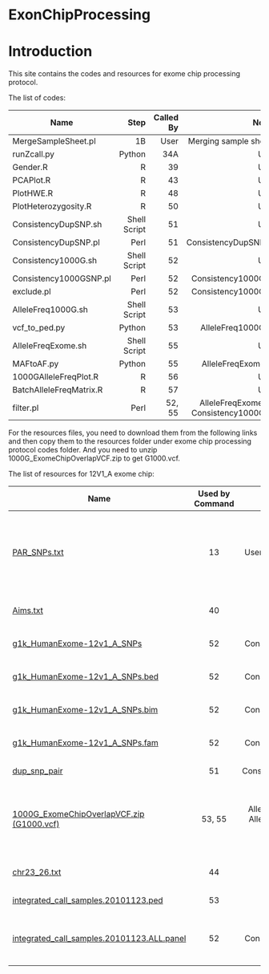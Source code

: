 ExonChipProcessing
==================

# Introduction #

This site contains the codes and resources for exome chip processing protocol.

The list of codes:

 Name        |  Step  | Called By  | Notes  
 ------------- | -----:|------:|-------:
 MergeSampleSheet.pl       | 1B |User|Merging sample sheets
runZcall.py      | Python | 34A |User|Run zCall
 Gender.R      | R      |   39 |User|Checking for sex mismatch
 PCAPlot.R | R      |    43 |User|Draw scatter plot of principle Components
 PlotHWE.R | R      |    48 |User|Plot histograms of HWE test
 PlotHeterozygosity.R | R      |    50 |User|Compute heterozygosity and plot histograms of heterozygosity and inbreeding coefficient
ConsistencyDupSNP.sh	|Shell Script	|51	|User	|Prepare data for checking consistency of duplicated SNPs
ConsistencyDupSNP.pl	|Perl	|51	|ConsistencyDupSNP.sh	|Checking genotyping consistency of duplciated SNPs, called by ConsistencyDupSNP.sh
Consistency1000G.sh|	Shell Script|	52|	User	|Prepare data for checking consistency with 1000G
Consistency1000GSNP.pl|	Perl	|52	|Consistency1000G.sh	|Checking genotyping consistency with 1000G, called by Consistency1000G.sh 
exclude.pl	|Perl	|52	|Consistency1000G.sh	|Exclude bad SNPs
AlleleFreq1000G.sh	|Shell Script	|53	|User	|Compute allele frequency of 1000G
vcf_to_ped.py	|Python	|53	|AlleleFreq1000G.sh	|Convert VCF to ped
AlleleFreqExome.sh	|Shell Script	|55	|User	|Compute allale frequency of exome chip
MAFtoAF.py	|Python	|55	|AlleleFreqExome.sh	|Change MAF to allele frequency
1000GAlleleFreqPlot.R	|R	|56	|User	|Plot allele frequency scatter plot between 1000G and exome chip
BatchAlleleFreqMatrix.R	|R	|57	|User	|Plot correlation matrix between batches
filter.pl	|Perl	|52, 55	|AlleleFreqExome.sh, Consistency1000G.sh	|Filter out non-overlapping SNPs


For the resources files, you need to download them from the following links and then copy them to the resources folder under exome chip processing protocol codes folder. And you need to unzip 1000G_ExomeChipOverlapVCF.zip to get G1000.vcf.

The list of resources for 12V1_A exome chip:

 Name        | Used by Command           | Called by   | Notes 
 ------------- |:-----------:|:-----------:| -----:
[PAR_SNPs.txt](https://github.com/slzhao/ExonChipProcessing/releases/download/resources.12V1_A/PAR_SNPs.txt)|	13|User in GenomeStudio|This is a list of all PAR SNPs on the exome chip, can be used for filtering them out in GenomeStudio
[Aims.txt](https://github.com/slzhao/ExonChipProcessing/releases/download/resources.12V1_A/AIMs.txt)|	40|User|List of all AIMs markers on exome chip
[g1k_HumanExome-12v1_A_SNPs](https://github.com/slzhao/ExonChipProcessing/releases/download/resources.12V1_A/g1k_HumanExome-12v1_A_SNPs)|	52|Consistency1000G.sh|	1000G Overlapped SNP list
[g1k_HumanExome-12v1_A_SNPs.bed](https://github.com/slzhao/ExonChipProcessing/releases/download/resources.12V1_A/g1k_HumanExome-12v1_A_SNPs.bed)|	52|Consistency1000G.sh|	1000G Overlapped SNP list
[g1k_HumanExome-12v1_A_SNPs.bim](https://github.com/slzhao/ExonChipProcessing/releases/download/resources.12V1_A/g1k_HumanExome-12v1_A_SNPs.bim)|	52|Consistency1000G.sh|	1000G Overlapped SNP list
[g1k_HumanExome-12v1_A_SNPs.fam](https://github.com/slzhao/ExonChipProcessing/releases/download/resources.12V1_A/g1k_HumanExome-12v1_A_SNPs.fam)|	52|Consistency1000G.sh|	1000G Overlapped SNP list
[dup_snp_pair](https://github.com/slzhao/ExonChipProcessing/releases/download/resources.12V1_A/dup_snp_pair)	|51|ConsistencyDupSNP.sh|	Duplicated SNP list
[1000G_ExomeChipOverlapVCF.zip (G1000.vcf)](https://github.com/slzhao/ExonChipProcessing/releases/download/resources.12V1_A/1000G_ExomeChipOverlapVCF.zip)	|53, 55|AlleleFreq1000G.sh, AlleleFreqExome.sh, vcf_to_ped.py|	VCF file of 1000G data which only contains SNP overlapped with exome chip
[chr23_26.txt](https://github.com/slzhao/ExonChipProcessing/releases/download/resources.12V1_A/chr23_26.txt)	|44	|plink|list of SNPs from Chr X, Y and MT
[integrated_call_samples.20101123.ped](https://github.com/slzhao/ExonChipProcessing/releases/download/resources.12V1_A/integrated_call_samples.20101123.ped)	|53|vcf_to_ped.py|	Downloaded from 1000G
[integrated_call_samples.20101123.ALL.panel](https://github.com/slzhao/ExonChipProcessing/releases/download/resources.12V1_A/integrated_call_samples.20101123.ALL.panel)	|52	|Consistency1000G.sh|1000 Genome sample information downloaded from 1000G
